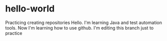 # hello-world
Practicing creating repositories
Hello. I'm learning Java and test automation tools. Now I'm learning how to use github.
I'm editing this branch just to practice 
